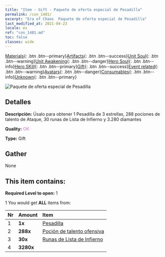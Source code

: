 ```yaml
---
title: "Item - Gift - Paquete de oferta especial de Pesadilla"
permalink: /con_1481/
excerpt: "Era of Chaos  Paquete de oferta especial de Pesadilla"
last_modified_at: 2021-04-23
locale: es
ref: "con_1481.md"
toc: false
classes: wide
---
```

 [Materials](/ItemsES/){: .btn .btn--primary}[Artifacts](/ItemsES/Artifacts/){: .btn .btn--success}[Unit Soul](/ItemsES/UnitSoul/){: .btn .btn--warning}[Unit Awakening](/ItemsES/UnitAwakening/){: .btn .btn--danger}[Hero Soul](/ItemsES/HeroSoul/){: .btn .btn--info}[Hero SKill](/ItemsES/HeroSkill/){: .btn .btn--primary}[Gift](/ItemsES/Gift/){: .btn .btn--success}[Event related](/ItemsES/Events/){: .btn .btn--warning}[Avatars](/ItemsES/Avatars/){: .btn .btn--danger}[Consumables](/ItemsES/Consumables/){: .btn .btn--info}[Unknown](/ItemsES/Unknown/){: .btn .btn--primary}

 ![Paquete de oferta especial de Pesadilla](/images/t/i_907095.png)

## Detalles
 **Descripción:** Úsalo para obtener 1 Pesadilla de 3 estrellas, 288 pociones de talento de Ataque, 30 runas de Lista de Infierno y 3.280 diamantes

 **Quality:** <span style="color: #DA70D6">OK</span>

 **Type:** Gift

## Gather

  None

## This item contains:

 **Required Level to open:** 1

 1 You would get **ALL** items  from:

  | Nr | Amount |     Item    |
  |:---|:-------|:------------|
  | 1 |  **1x** | [Pesadilla](/es/units/Nightmare/) |  | 
  | 2 |  **288x** | [Poción de talento ofensiva](/ItemsES/con_786/) |  | 
  | 3 |  **30x** | [Runas de Lista de Infierno](/ItemsES/con_777/) |  | 
  | 4 |  **3280x** | <i class="fas fa-gem"/> |  | 
